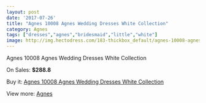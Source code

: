 ```yaml
---
layout: post
date: '2017-07-26'
title: "Agnes 10008 Agnes Wedding Dresses White Collection"
category: Agnes
tags: ["dresses","agnes","bridesmaid","little","white"]
image: http://img.hectodress.com/183-thickbox_default/agnes-10008-agnes-wedding-dresses-white-collection.jpg
---
```

Agnes 10008 Agnes Wedding Dresses White Collection

On Sales: **$288.8**
<a href="https://www.hectodress.com/agnes/82-agnes-10008-agnes-wedding-dresses-white-collection.html"><amp-img layout="responsive" width="600" height="600" src="//img.hectodress.com/183-thickbox_default/agnes-10008-agnes-wedding-dresses-white-collection.jpg" alt="Agnes 10008 Agnes Wedding Dresses White Collection 0" /></a>

Buy it: [Agnes 10008 Agnes Wedding Dresses White Collection](https://www.hectodress.com/agnes/82-agnes-10008-agnes-wedding-dresses-white-collection.html "Agnes 10008 Agnes Wedding Dresses White Collection")

View more: [Agnes](https://www.hectodress.com/6-agnes "Agnes")
